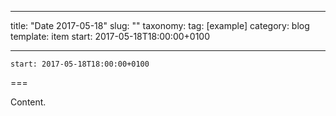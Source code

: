 
---
title: "Date 2017-05-18"
slug: ""
taxonomy:
tag: [example]
category: blog
template: item
start: 2017-05-18T18:00:00+0100

---

``start: 2017-05-18T18:00:00+0100``

===

Content.
